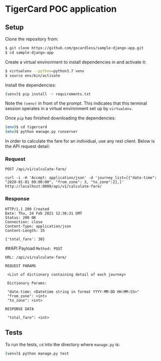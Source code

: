# TigerCard POC application

## Setup

Clone the repository from:

```sh
$ git clone https://github.com/gocardless/sample-django-app.git
$ cd sample-django-app
```

Create a virtual environment to install dependencies in and activate it:

```sh
$ virtualenv --python=python3.7 venv
$ source env/bin/activate
```

Install the dependencies:

```sh
(venv)$ pip install -r requirements.txt
```
Note the `(venv)` in front of the prompt. This indicates that this terminal
session operates in a virtual environment set up by `virtualenv`.

Once `pip` has finished downloading the dependencies:
```sh
(env)$ cd tigercard
(env)$ python manage.py runserver
```
In order to calculate the fare for an individual, use any rest client. Below is the API request detail:

### Request

`POST /api/v1/calculate-fare/`

    curl -i -H 'Accept: application/json' -d 'journey_list=[{"date-time": "2020-01-01 09:00:00", "from_zone": 3, "to_zone":2},]' http://localhost:8000/api/v1/calculate-fare/

### Response

    HTTP/1.1 200 Created
    Date: Thu, 24 Feb 2021 12:36:31 GMT
    Status: 200 OK
    Connection: close
    Content-Type: application/json
    Content-Length: 35

    {'total_fare': 30}

##API Payload
`Method: POST`

`URL: /api/v1/calculate-fare/`

`REQUEST PARAMS`
     
     <List of dictionary containing detail of each journey>
     
     Dictionary Params:
     
     "date-time: <Datetime string in format YYYY-MM-DD HH:MM:SS>" 
     "from_zone": <int>
     "to_zone": <int>
 
 `RESPONSE DATA`
 
     "total_fare": <int>
     
## Tests

To run the tests, `cd` into the directory where `manage.py` is:
```sh
(venv)$ python manage.py test
```